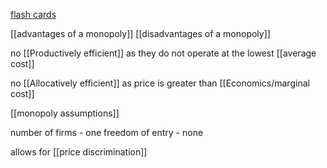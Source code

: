 [flash cards](https://quizlet.com/gb/851369780/monopolies-flash-cards/?funnelUUID=40970881-9c78-4668-91f8-12366143458c)

[[advantages of a monopoly]]
[[disadvantages of a monopoly]] 

no [[Productively efficient]] as they do not operate at the lowest [[average cost]]

no [[Allocatively efficient]] as price is greater than [[Economics/marginal cost]] 

[[monopoly assumptions]]

number of firms - one
freedom of entry - none

allows for [[price discrimination]] 